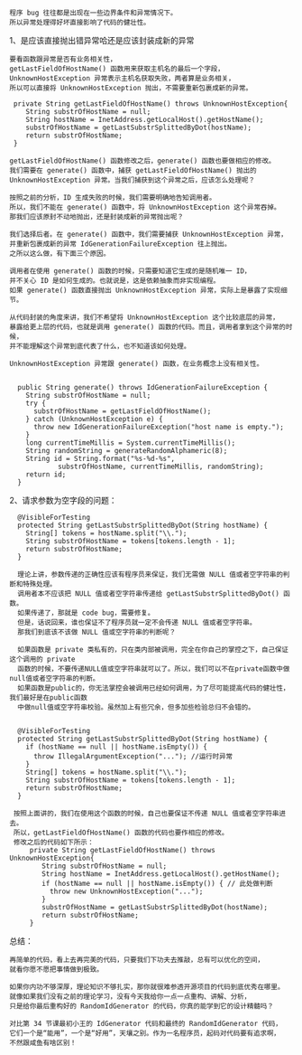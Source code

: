 
 
    程序 bug 往往都是出现在一些边界条件和异常情况下。
    所以异常处理得好坏直接影响了代码的健壮性。

1、是应该直接抛出错异常哈还是应该封装成新的异常

    要看函数跟异常是否有业务相关性，
    getLastFieldOfHostName() 函数用来获取主机名的最后一个字段，
    UnknownHostException 异常表示主机名获取失败，两者算是业务相关，
    所以可以直接将 UnknownHostException 抛出，不需要重新包裹成新的异常。 
     
     private String getLastFieldOfHostName() throws UnknownHostException{
        String substrOfHostName = null;
        String hostName = InetAddress.getLocalHost().getHostName();
        substrOfHostName = getLastSubstrSplittedByDot(hostName);
        return substrOfHostName;
     }
    
    getLastFieldOfHostName() 函数修改之后，generate() 函数也要做相应的修改。
    我们需要在 generate() 函数中，捕获 getLastFieldOfHostName() 抛出的 
    UnknownHostException 异常。当我们捕获到这个异常之后，应该怎么处理呢？     
    
    按照之前的分析，ID 生成失败的时候，我们需要明确地告知调用者。
    所以，我们不能在 generate() 函数中，将 UnknownHostException 这个异常吞掉。
    那我们应该原封不动地抛出，还是封装成新的异常抛出呢？
    
    我们选择后者。在 generate() 函数中，我们需要捕获 UnknownHostException 异常，
    并重新包裹成新的异常 IdGenerationFailureException 往上抛出。
    之所以这么做，有下面三个原因。
    
    调用者在使用 generate() 函数的时候，只需要知道它生成的是随机唯一 ID，
    并不关心 ID 是如何生成的。也就说是，这是依赖抽象而非实现编程。
    如果 generate() 函数直接抛出 UnknownHostException 异常，实际上是暴露了实现细节。
    
    从代码封装的角度来讲，我们不希望将 UnknownHostException 这个比较底层的异常，
    暴露给更上层的代码，也就是调用 generate() 函数的代码。而且，调用者拿到这个异常的时候，
    并不能理解这个异常到底代表了什么，也不知道该如何处理。
    
    UnknownHostException 异常跟 generate() 函数，在业务概念上没有相关性。        

    
      public String generate() throws IdGenerationFailureException {
        String substrOfHostName = null;
        try {
          substrOfHostName = getLastFieldOfHostName();
        } catch (UnknownHostException e) {
          throw new IdGenerationFailureException("host name is empty.");
        }
        long currentTimeMillis = System.currentTimeMillis();
        String randomString = generateRandomAlphameric(8);
        String id = String.format("%s-%d-%s",
                substrOfHostName, currentTimeMillis, randomString);
        return id;
      }

2、请求参数为空字段的问题：

    
      @VisibleForTesting
      protected String getLastSubstrSplittedByDot(String hostName) {
        String[] tokens = hostName.split("\\.");
        String substrOfHostName = tokens[tokens.length - 1];
        return substrOfHostName;
      }    
      
      理论上讲，参数传递的正确性应该有程序员来保证，我们无需做 NULL 值或者空字符串的判断和特殊处理。
      调用者本不应该把 NULL 值或者空字符串传递给 getLastSubstrSplittedByDot() 函数。
      如果传递了，那就是 code bug，需要修复。
      但是，话说回来，谁也保证不了程序员就一定不会传递 NULL 值或者空字符串。
      那我们到底该不该做 NULL 值或空字符串的判断呢？
      
      如果函数是 private 类私有的，只在类内部被调用，完全在你自己的掌控之下，自己保证这个调用的 private
      函数的时候，不要传递NULL值或空字符串就可以了。所以，我们可以不在private函数中做null值或者空字符串的判断。
      如果函数是public的，你无法掌控会被调用已经如何调用，为了尽可能提高代码的健壮性，我们最好是在public函数
      中做null值或空字符串校验。虽然加上有些冗余，但多加些检验总归不会错的。
      
      
      @VisibleForTesting
      protected String getLastSubstrSplittedByDot(String hostName) {
        if (hostName == null || hostName.isEmpty()) {
          throw IllegalArgumentException("..."); //运行时异常
        }
        String[] tokens = hostName.split("\\.");
        String substrOfHostName = tokens[tokens.length - 1];
        return substrOfHostName;
      }
      
     按照上面讲的，我们在使用这个函数的时候，自己也要保证不传递 NULL 值或者空字符串进去。
     所以，getLastFieldOfHostName() 函数的代码也要作相应的修改。
     修改之后的代码如下所示： 
         private String getLastFieldOfHostName() throws UnknownHostException{
            String substrOfHostName = null;
            String hostName = InetAddress.getLocalHost().getHostName();
            if (hostName == null || hostName.isEmpty()) { // 此处做判断
              throw new UnknownHostException("...");
            }
            substrOfHostName = getLastSubstrSplittedByDot(hostName);
            return substrOfHostName;
         }
          
      
总结：
    
    再简单的代码，看上去再完美的代码，只要我们下功夫去推敲，总有可以优化的空间，
    就看你愿不愿把事情做到极致。
    
    如果你内功不够深厚，理论知识不够扎实，那你就很难参透开源项目的代码到底优秀在哪里。
    就像如果我们没有之前的理论学习，没有今天我给你一点一点重构、讲解、分析，
    只是给你最后重构好的 RandomIdGenerator 的代码，你真的能学到它的设计精髓吗？
    
    对比第 34 节课最初小王的 IdGenerator 代码和最终的 RandomIdGenerator 代码，
    它们一个是“能用”，一个是“好用”，天壤之别。作为一名程序员，起码对代码要有追求啊，
    不然跟咸鱼有啥区别！        
    
    
